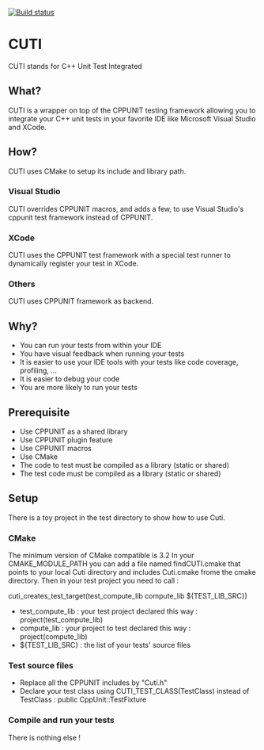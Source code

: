 [![Build status](https://ci.appveyor.com/api/projects/status/g8h805xifcsauo9x/branch/master?svg=true)](https://ci.appveyor.com/project/k-brac/cuti/branch/master)


# CUTI
CUTI stands for C++ Unit Test Integrated

## What?
CUTI is a wrapper on top of the CPPUNIT testing framework allowing you to integrate your C++ unit tests in your favorite IDE like Microsoft Visual Studio and XCode.

## How?
CUTI uses CMake to setup its include and library path.

### Visual Studio
CUTI overrides CPPUNIT macros, and adds a few, to use Visual Studio's cppunit test framework instead of CPPUNIT.

### XCode
CUTI uses the CPPUNIT test framework with a special test runner to dynamically register your test in XCode.

### Others
CUTI uses CPPUNIT framework as backend.

## Why?
* You can run your tests from within your IDE
* You have visual feedback when running your tests
* It is easier to use your IDE tools with your tests like code coverage, profiling, ...
* It is easier to debug your code
* You are more likely to run your tests

## Prerequisite
* Use CPPUNIT as a shared library
* Use CPPUNIT plugin feature
* Use CPPUNIT macros
* Use CMake
* The code to test must be compiled as a library (static or shared)
* The test code must be compiled as a library (static or shared)

## Setup
There is a toy project in the test directory to show how to use Cuti.

### CMake
The minimum version of CMake compatible is 3.2
In your CMAKE_MODULE_PATH you can add a file named findCUTI.cmake that points to your local Cuti directory and includes Cuti.cmake frome the cmake directory.
Then in your test project you need to call :

cuti_creates_test_target(test_compute_lib compute_lib ${TEST_LIB_SRC})

* test_compute_lib : your test project declared this way : project(test_compute_lib)
* compute_lib : your project to test declared this way : project(compute_lib)
* ${TEST_LIB_SRC} : the list of your tests' source files

### Test source files
* Replace all the CPPUNIT includes by "Cuti.h"
* Declare your test class using CUTI_TEST_CLASS(TestClass) instead of TestClass : public CppUnit::TestFixture

### Compile and run your tests
There is nothing else !
